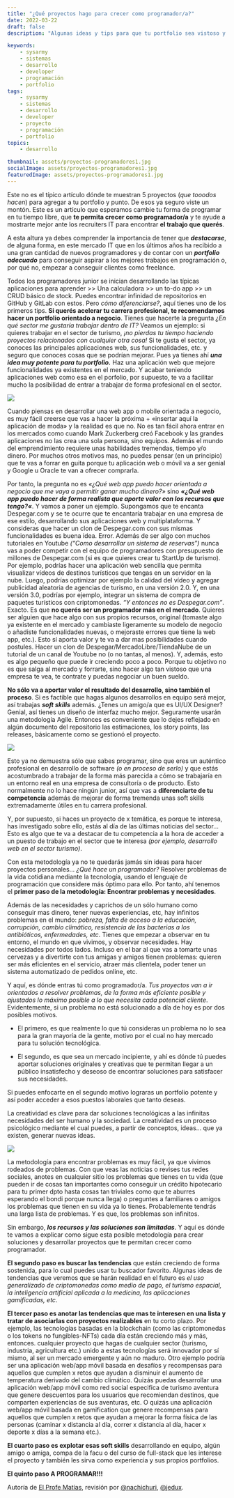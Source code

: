 ```yaml
---
title: "¿Qué proyectos hago para crecer como programador/a?"
date: 2022-03-22
draft: false
description: "Algunas ideas y tips para que tu portfolio sea vistoso y consigas el trabajo que querés."

keywords:
    - sysarmy
    - sistemas
    - desarrollo
    - developer
    - programación
    - portfolio
tags:
    - sysarmy
    - sistemas
    - desarrollo
    - developer
    - proyecto
    - programación
    - portfolio
topics:
    - desarrollo

thumbnail: assets/proyectos-programadores1.jpg
socialImage: assets/proyectos-programadores1.jpg
featuredImage: assets/proyectos-programadores1.jpg
---
```

Este no es el típico artículo dónde te muestran 5 proyectos (*que tooodos hacen*)  para agregar a tu portfolio y punto. De esos ya seguro viste un montón. Este es un artículo que esperamos cambie tu forma de programar en tu tiempo libre, que **te permita crecer como programador/a** y te ayude a mostrarte mejor ante los recruiters IT para encontrar **el trabajo que querés**.

A esta altura ya debes comprender la importancia de tener que ***destacarse***, de alguna forma, en este mercado IT que en los últimos años ha recibido a una gran cantidad de nuevos programadores y de contar con un ***portfolio adecuado*** para conseguir aspirar a los mejores trabajos en programación o, por qué no, empezar a conseguir clientes como freelance. 

Todos los programadores junior se inician desarrollando las típicas aplicaciones para aprender >> Una calculadora >> un to-do app >> un CRUD básico de stock. Puedes encontrar infinidad de repositorios en GitHub y GitLab con estos. 
Pero *cómo diferenciarse?*, aquí tienes uno de los primeros tips. **Si querés acelerar tu carrera profesional, te recomendamos hacer un portfolio orientado a negocio**.
Tienes que hacerte la pregunta *¿En qué sector me gustaría trabajar dentro de IT?* Veamos un ejemplo: si quieres trabajar en el sector de turismo, *¡no pierdas tu tiempo haciendo proyectos relacionados con cualquier otra cosa!* Si te gusta el sector, ya conoces las principales aplicaciones web, sus funcionalidades, etc. y seguro que conoces cosas que se podrían mejorar. Pues ya tienes ahí ***una idea muy potente para tu portfolio.*** Haz una aplicación web que mejore funcionalidades ya existentes en el mercado. Y acabar teniendo aplicaciones web como esa en el porfolio, por supuesto, te va a facilitar mucho la posibilidad de entrar a trabajar de forma profesional en el sector.

![](assets/proyectos-programadores2.jpg)

Cuando piensas en desarrollar una web app o mobile orientada a negocio, es muy fácil creerse que vas a hacer la próxima + «insertar aquí la aplicación de moda» y la realidad es que no. No es tan fácil ahora entrar en los mercados como cuando Mark Zuckerberg creó Facebook y las grandes aplicaciones no las crea una sola persona, sino equipos. Además el mundo del emprendimiento requiere unas habilidades tremendas, tiempo y/o dinero. Por muchos otros motivos mas, no puedes pensar (en un principio) que te vas a forrar en guita porque tu aplicación web o móvil va a ser genial y Google u Oracle te van a ofrecer comprarla.

Por tanto, la pregunta no es *«¿Qué web app puedo hacer orientada a negocio que me vaya a permitir ganar mucho dinero?»* sino ***«¿Qué web app puedo hacer de forma realista que aporte valor con los recursos que tengo?«***. Y vamos a poner un ejemplo. Supongamos que te encanta Despegar.com y se te ocurre que te encantaría trabajar en una empresa de ese estilo, desarrollando sus aplicaciones web y multiplataforma. Y consideras que hacer un clon de Despegar.com con sus mismas funcionalidades es buena idea. Error. Además de ser algo con muchos tutoriales en Youtube *(“Como desarrollar un sistema de reservas”)* nunca vas a poder competir con el equipo de programadores con presupuesto de millones de Despegar.com (si es que quieres crear tu StartUp de turismo). Por ejemplo, podrías hacer una aplicación web sencilla que permita visualizar vídeos de destinos turísticos que tengas en un servidor en la nube. Luego, podrías optimizar por ejemplo la calidad del vídeo y agregar publicidad aleatoria de agencias de turismo, en una versión 2.0. Y, en una versión 3.0, podrías por ejemplo, integrar un sistema de compra de paquetes turísticos con criptomonedas. *“Y entonces no es Despegar.com”*. Exacto. Es que **no querés ser un programador más en el mercado**. Quieres ser alguien que hace algo con sus propios recursos, original (tomaste algo ya existente en el mercado y cambiaste ligeramente su modelo de negocio o añadiste funcionalidades nuevas, o mejoraste errores que tiene la web app, etc.). Esto sí aporta valor y te va a dar mas posibilidades cuando postules. Hacer un clon de Despegar/MercadoLibre/TiendaNube de un tutorial de un canal de Youtube no (o no tantas, al menos). Y, además, esto es algo pequeño que puede ir creciendo poco a poco. Porque tu objetivo no es que salga al mercado y forrarte, sino hacer algo tan vistoso que una empresa te vea, te contrate y puedas negociar un buen sueldo.

**No sólo va a aportar valor el resultado del desarrollo, sino también el proceso**. Si es factible que hagas algunos desarrollos en equipo será mejor, así trabajas ***soft skills*** además. ¿Tenes un amigo/a que es UI/UX Designer? Genial, así tienes un diseño de interfaz mucho mejor. Seguramente usarán una metodología Agile. Entonces es conveniente que lo dejes reflejado en algún documento del repositorio las estimaciones, los story points, las releases, básicamente como se gestionó el proyecto.

![](assets/proyectos-programadores3.png)

Esto ya no demuestra sólo que sabes programar, sino que eres un auténtico profesional en desarrollo de software *(o en proceso de serlo)* y que estás acostumbrado a trabajar de la forma más parecida a cómo se trabajaría en un entorno real en una empresa de consultoría o de producto. Esto normalmente no lo hace ningún junior, así que vas a **diferenciarte de tu competencia** además de mejorar de forma tremenda unas soft skills extremadamente útiles en tu carrera profesional.

Y, por supuesto, si haces un proyecto de x temática, es porque te interesa, has investigado sobre ello, estás al día de las últimas noticias del sector… Esto es algo que te va a destacar de tu competencia a la hora de acceder a un puesto de trabajo en el sector que te interesa *(por ejemplo, desarrollo web en el sector turismo)*.

Con esta metodología ya no te quedarás jamás sin ideas para hacer proyectos personales…
*¿Qué hace un programador?* Resolver problemas de la vida cotidiana mediante la tecnología, usando el lenguaje de programación que considere más óptimo para ello. Por tanto, ahí tenemos el **primer paso de la metodología: Encontrar problemas y necesidades**. 

Además de las necesidades y caprichos de un sólo humano como conseguir mas dinero, tener nuevas experiencias, etc, hay infinitos problemas en el mundo: *pobreza, falta de acceso a la educación, corrupción, cambio climático, resistencia de las bacterias a los antibióticos, enfermedades, etc*. 
Tienes que empezar a observar en tu entorno, el mundo en que vivimos, y observar necesidades. Hay necesidades por todos lados. Incluso en el bar al que vas a tomarte unas cervezas y a divertirte con tus amigas y amigos tienen problemas: quieren ser más eficientes en el servicio, atraer más clientela, poder tener un sistema automatizado de pedidos online, etc.

Y aquí, es dónde entras tú como programador/a. *Tus proyectos van a ir orientados a resolver problemas, de la forma más eficiente posible y ajustados lo máximo posible a lo que necesita cada potencial cliente*. Evidentemente, si un problema no está solucionado a día de hoy es por dos posibles motivos.

 * El primero, es que realmente lo que tú consideras un problema no lo sea para la gran mayoría de la gente, motivo por el cual no hay mercado para tu solución tecnológica. 

 * El segundo, es que sea un mercado incipiente, y ahí es dónde tú puedes aportar soluciones originales y creativas que te permitan llegar a un público insatisfecho y deseoso de encontrar soluciones para satisfacer sus necesidades. 

Si puedes enfocarte en el segundo motivo lograras un portfolio potente y así poder acceder a esos puestos laborales que tanto deseas.

La creatividad es clave para dar soluciones tecnológicas a las infinitas necesidades del ser humano y la sociedad. La creatividad es un proceso psicológico mediante el cual puedes, a partir de conceptos, ideas… que ya existen, generar nuevas ideas. 

![](assets/proyectos-programadores4.png)

La metodología para encontrar problemas es muy fácil, ya que vivimos rodeados de problemas. Con que veas las noticias o revises tus redes sociales, anotes en cualquier sitio los problemas que tienes en tu vida (que pueden ir de cosas tan importantes como conseguir un crédito hipotecario para tu primer dpto hasta cosas tan triviales como que te aburres esperando el bondi porque nunca llega) o preguntes a familiares o amigos los problemas que tienen en su vida ya lo tienes. Probablemente tendrás una larga lista de problemas. Y es que, los problemas son infinitos.

Sin embargo, ***los recursos y las soluciones son limitadas***. Y aquí es dónde te vamos a explicar como sigue esta posible metodología para crear soluciones y desarrollar proyectos que te permitan crecer como programador.

**El segundo paso es buscar las tendencias** que están creciendo de forma sostenida, para lo cual puedes usar tu buscador favorito. Algunas ideas de tendencias que veremos que se harán realidad en el futuro es *el uso generalizado de criptomonedas como medio de pago, el turismo espacial, la inteligencia artificial aplicada a la medicina, las aplicaciones gamificadas, etc*.

**El tercer paso es anotar las tendencias que mas te interesen en una lista y tratar de asociarlas con proyectos realizables** en tu corto plazo. Por ejemplo, las tecnologías basadas en la blockchain (como las criptomonedas o los tokens no fungibles-NFTs) cada día están creciendo más y más, entonces. cualquier proyecto que hagas de cualquier sector (turismo, industria, agricultura etc.) unido a estas tecnologías será innovador por sí mismo, al ser un mercado emergente y aún no maduro. Otro ejemplo podría ser una aplicación web/app móvil basada en desafíos y recompensas para aquellos que cumplen x retos que ayudan a disminuir el aumento de temperatura derivado del cambio climático. Quizás puedas desarrollar una aplicación web/app móvil como red social especifica de turismo aventura que genere descuentos para los usuarios que recomiendan destinos, que comparten experiencias de sus aventuras, etc. O quizás una aplicación web/app móvil basada en gamification que genere recompensas para aquellos que cumplen x retos que ayudan a mejorar la forma física de las personas (caminar x distancia al día, correr x distancia al día, hacer x deporte x días a la semana etc.).

**El cuarto paso es explotar esas soft skills** desarrollando en equipo, algún amigo o amiga, compa de la facu o del curso de full-stack que les interese el proyecto y también les sirva como experiencia y sus propios portfolios.

**El quinto paso A PROGRAMAR!!!**

Autoría de [El Profe Matías](https://twitter.com/profmatiasg), revisión por [@nachichuri](https://twitter.com/nachichuri), [@jedux](https://twitter.com/jedux).
